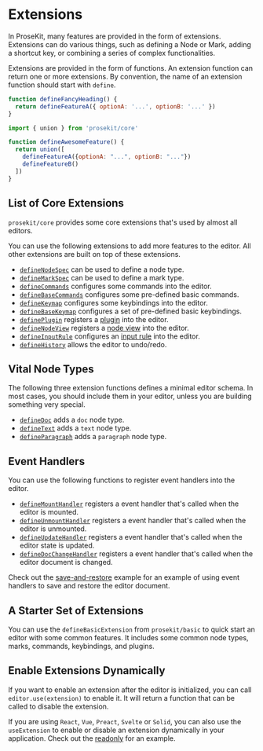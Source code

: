 # Extensions

In ProseKit, many features are provided in the form of extensions. Extensions can do various things, such as defining a Node or Mark, adding a shortcut key, or combining a series of complex functionalities.

Extensions are provided in the form of functions. An extension function can return one or more extensions. By convention, the name of an extension function should start with `define`.

```js
function defineFancyHeading() {
  return defineFeatureA({ optionA: '...', optionB: '...' })
}
```

```js
import { union } from 'prosekit/core'

function defineAwesomeFeature() {
  return union([
    defineFeatureA({optionA: "...", optionB: "..."})
    defineFeatureB()
  ])
}
```

## List of Core Extensions

`prosekit/core` provides some core extensions that's used by almost all editors.

You can use the following extensions to add more features to the editor. All other extensions are built on top of these extensions.

- [`defineNodeSpec`] can be used to define a node type.
- [`defineMarkSpec`] can be used to define a mark type.
- [`defineCommands`] configures some commands into the editor.
- [`defineBaseCommands`] configures some pre-defined basic commands.
- [`defineKeymap`] configures some keybindings into the editor.
- [`defineBaseKeymap`] configures a set of pre-defined basic keybindings.
- [`definePlugin`] registers a [plugin] into the editor.
- [`defineNodeView`] registers a [node view] into the editor.
- [`defineInputRule`] configures an [input rule] into the editor.
- [`defineHistory`] allows the editor to undo/redo.

## Vital Node Types

The following three extension functions defines a minimal editor schema. In most cases, you should include them in your editor, unless you are building something very special.

- [`defineDoc`] adds a `doc` node type.
- [`defineText`] adds a `text` node type.
- [`defineParagraph`] adds a `paragraph` node type.

## Event Handlers

You can use the following functions to register event handlers into the editor.

- [`defineMountHandler`] registers a event handler that's called when the editor is mounted.
- [`defineUnmountHandler`] registers a event handler that's called when the editor is unmounted.
- [`defineUpdateHandler`] registers a event handler that's called when the editor state is updated.
- [`defineDocChangeHandler`] registers a event handler that's called when the editor document is changed.

Check out the [save-and-restore](/examples/save-and-restore) example for an example of using event handlers to save and restore the editor document.

## A Starter Set of Extensions

You can use the `defineBasicExtension` from `prosekit/basic` to quick start an editor with some common features. It includes some common node types, marks, commands, keybindings, and plugins.

## Enable Extensions Dynamically

If you want to enable an extension after the editor is initialized, you can call `editor.use(extension)` to enable it. It will return a function that can be called to disable the extension.

If you are using `React`, `Vue`, `Preact`, `Svelte` or `Solid`, you can also use the `useExtension` to enable or disable an extension dynamically in your application. Check out the [readonly](/guide/extensions/readonly) for an example.

<!-- Link references -->

[plugin]: https://prosemirror.net/docs/ref#state.Plugin_System
[node view]: https://prosemirror.net/docs/ref#view.NodeView
[input rule]: https://prosemirror.net/docs/ref#inputrules
[save-and-restore]: /examples/save-and-restore
[`defineNodeSpec`]: /references/core#defineNodeSpec
[`defineMarkSpec`]: /references/core#defineMarkSpec
[`defineCommands`]: /references/core#defineCommands
[`defineBaseCommands`]: /references/core#defineBaseCommands
[`defineKeymap`]: /references/core#defineKeymap
[`defineBaseKeymap`]: /references/core#defineBaseKeymap
[`definePlugin`]: /references/core#definePlugin
[`defineNodeView`]: /references/core#defineNodeView
[`defineInputRule`]: /references/core#defineInputRule
[`defineHistory`]: /references/core#defineHistory
[`defineDoc`]: /references/core#defineDoc
[`defineText`]: /references/core#defineText
[`defineParagraph`]: /references/core#defineParagraph
[`defineMountHandler`]: /references/core#defineMountHandler
[`defineUnmountHandler`]: /references/core#defineUnmountHandler
[`defineUpdateHandler`]: /references/core#defineUpdateHandler
[`defineDocChangeHandler`]: /references/core#defineDocChangeHandler
